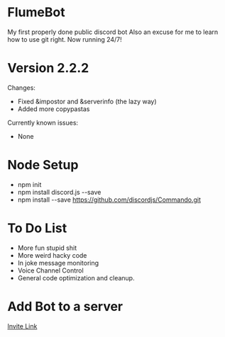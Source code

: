 # FlumeBot
My first properly done public discord bot
Also an excuse for me to learn how to use git right.
Now running 24/7!


# Version 2.2.2
Changes: 
- Fixed &impostor and &serverinfo (the lazy way)
- Added more copypastas

Currently known issues:
- None


# Node Setup
- npm init
- npm install discord.js --save
- npm install --save https://github.com/discordjs/Commando.git

# To Do List
- More fun stupid shit
- More weird hacky code
- In joke message monitoring
- Voice Channel Control
- General code optimization and cleanup.

# Add Bot to a server
[Invite Link](https://discordapp.com/oauth2/authorize?client_id=662760640242384904&scope=bot&permissions=2146958591)
